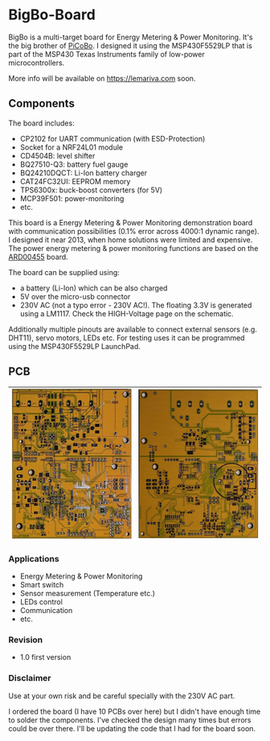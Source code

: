 # BigBo-Board

BigBo is a multi-target board for Energy Metering & Power Monitoring. It's the big brother of [PiCoBo](https://github.com/lemariva/PiCoBo-Board). I designed it using the MSP430F5529LP that is part of the MSP430 Texas Instruments family of low-power microcontrollers.

More info will be available on https://lemariva.com soon.

## Components
The board includes:
* CP2102 for UART communication (with ESD-Protection)
* Socket for a NRF24L01 module
* CD4504B: level shifter
* BQ27510-Q3: battery fuel gauge
* BQ24210DQCT: Li-Ion battery charger
* CAT24FC32UI: EEPROM memory
* TPS6300x: buck-boost converters (for 5V)
* MCP39F501: power-monitoring
* etc.

This board is a Energy Metering & Power Monitoring demonstration board with communication possibilities (0.1% error across 4000:1 dynamic range). I designed it near 2013, when home solutions were limited and expensive. The power energy metering & power monitoring functions are based on the [ARD00455](https://www.microchip.com/Developmenttools/ProductDetails/ARD00455) board.

The board can be supplied using:
* a battery (Li-Ion) which can be also charged
* 5V over the micro-usb connector
* 230V AC (not a typo error - 230V AC!). The floating 3.3V is generated using a LM1117. Check the HIGH-Voltage page on the schematic.

Additionally multiple pinouts are available to connect external sensors (e.g. DHT11), servo motors, LEDs etc. For testing uses it can be programmed using the MSP430F5529LP LaunchPad.

## PCB
|![PCB Board Top Side](https://raw.githubusercontent.com/lemariva/BigBo-Board/master/pics/bigbo_top_side.png)|![PCB Board Bottom Side](https://raw.githubusercontent.com/lemariva/BigBo-Board/master/pics/bigbo_bottom_side.png)|
|:- |:-|


### Applications
* Energy Metering & Power Monitoring
* Smart switch
* Sensor measurement (Temperature etc.)
* LEDs control
* Communication
* etc.

### Revision
* 1.0 first version

### Disclaimer
Use at your own risk and be careful specially with the 230V AC part.

I ordered the board (I have 10 PCBs over here) but I didn't have enough time to solder the components. I've checked the design many times but errors could be over there. I'll be updating the code that I had for the board soon.
